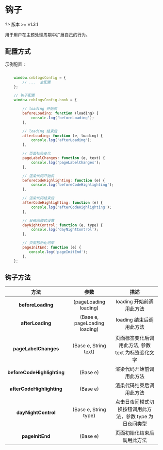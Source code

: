 # 钩子

?> 版本 >= v1.3.1

用于用户在主题处理周期中扩展自己的行为。

## 配置方式

示例配置：

```javascript

    window.cnblogsConfig = {
        // ...  主配置
    };

    // 钩子配置
    window.cnblogsConfig.hook = {

        // loading 开始前
        beforeLoading: function (loading) {
            console.log('beforeLoading');
        },

        // loading 结束后
        afterLoading: function (e, loading) {
            console.log('afterLoading');
        },

        // 页面标签变化
        pageLabelChanges: function (e, text) {
            console.log('pageLabelChanges');
        },

        // 渲染代码开始前
        beforeCodeHighlighting: function (e) {
            console.log('beforeCodeHighlighting');
        },

        // 渲染代码结束后
        afterCodeHighlighting: function (e) {
            console.log('afterCodeHighlighting');
        },

        // 日夜间模式设置
        dayNightControl: function (e, type) {
            console.log('dayNightControl');
        },

        // 页面初始化结束
        pageInitEnd: function (e) {
           console.log('pageInitEnd');
        },
    };

```

## 钩子方法

|**方法**|**参数**|**描述**|
|:-----:|:-----:|:-----:|
|**beforeLoading**|(pageLoading loading)|loading 开始前调用此方法|
|**afterLoading**|(Base e, pageLoading loading)|loading 结束后调用此方法|
|**pageLabelChanges**|(Base e, String text)|页面标签变化后调用此方法, 参数 text 为标签变化文字|
|**beforeCodeHighlighting**|(Base e)|渲染代码开始前调用此方法|
|**afterCodeHighlighting**|(Base e)|渲染代码结束后调用此方法|
|**dayNightControl**|(Base e, String type)|点击日夜间模式切换按钮调用此方法，参数 type 为日夜间类型|
|**pageInitEnd**|(Base e)|页面初始化结束后调用此方法|